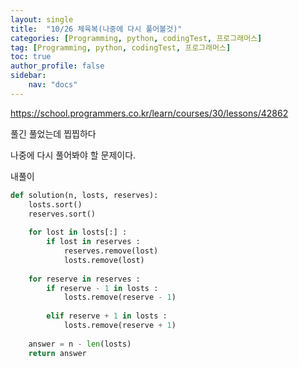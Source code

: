 ```yaml
---
layout: single
title:  "10/26 체육복(나중에 다시 풀어볼것)"
categories: [Programming, python, codingTest, 프로그래머스]
tag: [Programming, python, codingTest, 프로그래머스]
toc: true
author_profile: false
sidebar:
    nav: "docs"
---
```


https://school.programmers.co.kr/learn/courses/30/lessons/42862



풀긴 풀었는데 찝찝하다

나중에 다시 풀어봐야 할 문제이다.



내풀이

```python
def solution(n, losts, reserves):
    losts.sort()
    reserves.sort()
    
    for lost in losts[:] :
        if lost in reserves :
            reserves.remove(lost)
            losts.remove(lost)
            
    for reserve in reserves :
        if reserve - 1 in losts :
            losts.remove(reserve - 1)
        
        elif reserve + 1 in losts :
            losts.remove(reserve + 1)
    
    answer = n - len(losts)
    return answer
```

